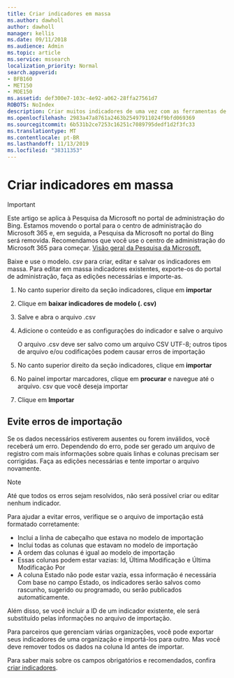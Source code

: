 ```yaml
---
title: Criar indicadores em massa
ms.author: dawholl
author: dawholl
manager: kellis
ms.date: 09/11/2018
ms.audience: Admin
ms.topic: article
ms.service: mssearch
localization_priority: Normal
search.appverid:
- BFB160
- MET150
- MOE150
ms.assetid: def300e7-103c-4e92-a062-28ffa27561d7
ROBOTS: NoIndex
description: Criar muitos indicadores de uma vez com as ferramentas de importação para o portal de administração de pesquisa da Microsoft
ms.openlocfilehash: 2983a47a8761a2463b25497911024f9bfd069369
ms.sourcegitcommit: 6b531b2ce7253c16251c7089795dedf1d2f3fc33
ms.translationtype: MT
ms.contentlocale: pt-BR
ms.lasthandoff: 11/13/2019
ms.locfileid: "38311353"
---
```

# <a name="bulk-create-bookmarks"></a>Criar indicadores em massa

> [!IMPORTANT]
> Este artigo se aplica à Pesquisa da Microsoft no portal de administração do Bing. Estamos movendo o portal para o centro de administração do Microsoft 365 e, em seguida, a Pesquisa da Microsoft no portal do Bing será removida. Recomendamos que você use o centro de administração do Microsoft 365 para começar. [Visão geral da Pesquisa da Microsoft.](overview-microsoft-search.md)
    
Baixe e use o modelo. csv para criar, editar e salvar os indicadores em massa. Para editar em massa indicadores existentes, exporte-os do portal de administração, faça as edições necessárias e importe-as.
  
1. No canto superior direito da seção indicadores, clique em **importar**
    
2. Clique em **baixar indicadores de modelo (. csv)**
    
3. Salve e abra o arquivo .csv
    
4. Adicione o conteúdo e as configurações do indicador e salve o arquivo

    O arquivo .csv deve ser salvo como um arquivo CSV UTF-8; outros tipos de arquivo e/ou codificações podem causar erros de importação
    
5. No canto superior direito da seção indicadores, clique em **importar**
    
6. No painel importar marcadores, clique em **procurar** e navegue até o arquivo. csv que você deseja importar 
    
7. Clique em **Importar**

## <a name="prevent-import-errors"></a>Evite erros de importação      
Se os dados necessários estiverem ausentes ou forem inválidos, você receberá um erro. Dependendo do erro, pode ser gerado um arquivo de registro com mais informações sobre quais linhas e colunas precisam ser corrigidas. Faça as edições necessárias e tente importar o arquivo novamente.

> [!NOTE]
> Até que todos os erros sejam resolvidos, não será possível criar ou editar nenhum indicador. 

Para ajudar a evitar erros, verifique se o arquivo de importação está formatado corretamente:
- Inclui a linha de cabeçalho que estava no modelo de importação
- Inclui todas as colunas que estavam no modelo de importação
- A ordem das colunas é igual ao modelo de importação
- Essas colunas podem estar vazias: Id, Última Modificação e Última Modificação Por
- A coluna Estado não pode estar vazia, essa informação é necessária  
Com base no campo Estado, os indicadores serão salvos como rascunho, sugerido ou programado, ou serão publicados automaticamente.

Além disso, se você incluir a ID de um indicador existente, ele será substituído pelas informações no arquivo de importação.

Para parceiros que gerenciam várias organizações, você pode exportar seus indicadores de uma organização e importá-los para outro. Mas você deve remover todos os dados na coluna Id antes de importar.

Para saber mais sobre os campos obrigatórios e recomendados, confira [criar indicadores](create-bookmarks.md).
